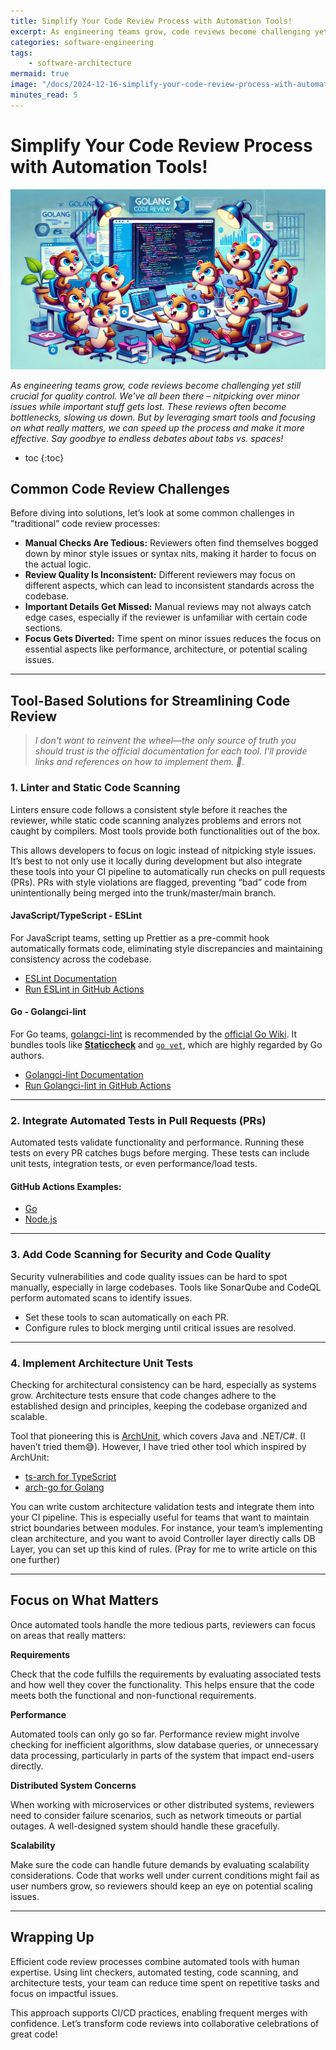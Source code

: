 ```yaml
---
title: Simplify Your Code Review Process with Automation Tools!
excerpt: As engineering teams grow, code reviews become challenging yet still crucial for quality control. We've all been there – nitpicking over minor issues while important stuff gets lost. These reviews often become bottlenecks, slowing us down. But by leveraging smart tools and focusing on what really matters, we can speed up the process and make it more effective. Say goodbye to endless debates about tabs vs. spaces!
categories: software-engineering
tags: 
    - software-architecture
mermaid: true
image: "/docs/2024-12-16-simplify-your-code-review-process-with-automation/thumbnail.png"
minutes_read: 5
---
```


# Simplify Your Code Review Process with Automation Tools!

![Code Review Illustration](/docs/2024-12-16-simplify-your-code-review-process-with-automation/illustration.webp)

*As engineering teams grow, code reviews become challenging yet still crucial for quality control. We've all been there – nitpicking over minor issues while important stuff gets lost. These reviews often become bottlenecks, slowing us down. But by leveraging smart tools and focusing on what really matters, we can speed up the process and make it more effective. Say goodbye to endless debates about tabs vs. spaces!*

* toc
{:toc}

## Common Code Review Challenges

Before diving into solutions, let’s look at some common challenges in "traditional” code review processes:

- **Manual Checks Are Tedious:** Reviewers often find themselves bogged down by minor style issues or syntax nits, making it harder to focus on the actual logic.
- **Review Quality Is Inconsistent:** Different reviewers may focus on different aspects, which can lead to inconsistent standards across the codebase.
- **Important Details Get Missed:** Manual reviews may not always catch edge cases, especially if the reviewer is unfamiliar with certain code sections.
- **Focus Gets Diverted:** Time spent on minor issues reduces the focus on essential aspects like performance, architecture, or potential scaling issues.

---

## Tool-Based Solutions for Streamlining Code Review

> *I don't want to reinvent the wheel—the only source of truth you should trust is the official documentation for each tool. I'll provide links and references on how to implement them. 🤞.*

### 1. **Linter and Static Code Scanning**

Linters ensure code follows a consistent style before it reaches the reviewer, while static code scanning analyzes problems and errors not caught by compilers. Most tools provide both functionalities out of the box.

This allows developers to focus on logic instead of nitpicking style issues. It’s best to not only use it locally during development but also integrate these tools into your CI pipeline to automatically run checks on pull requests (PRs). PRs with style violations are flagged, preventing “bad” code from unintentionally being merged into the trunk/master/main branch.

#### JavaScript/TypeScript - ESLint

For JavaScript teams, setting up Prettier as a pre-commit hook automatically formats code, eliminating style discrepancies and maintaining consistency across the codebase.

- [ESLint Documentation](https://eslint.org/docs/latest/use/getting-started)  
- [Run ESLint in GitHub Actions](https://github.com/marketplace/actions/run-eslint)

#### Go - Golangci-lint

For Go teams, [golangci-lint](https://golangci-lint.run/) is recommended by the [official Go Wiki](https://go.dev/wiki/CodeTools). It bundles tools like [**Staticcheck**](https://staticcheck.dev/docs/running-staticcheck/cli/) and [`go vet`](https://pkg.go.dev/cmd/vet), which are highly regarded by Go authors.  

- [Golangci-lint Documentation](https://golangci-lint.run/welcome/quick-start/)  
- [Run Golangci-lint in GitHub Actions](https://github.com/golangci/golangci-lint-action?tab=readme-ov-file#how-to-use)

---

### 2. **Integrate Automated Tests in Pull Requests (PRs)**

Automated tests validate functionality and performance. Running these tests on every PR catches bugs before merging. These tests can include unit tests, integration tests, or even performance/load tests.  

#### GitHub Actions Examples:

- [Go](https://docs.github.com/en/actions/use-cases-and-examples/building-and-testing/building-and-testing-go)  
- [Node.js](https://docs.github.com/en/actions/use-cases-and-examples/building-and-testing/building-and-testing-nodejs)

---

### 3. **Add Code Scanning for Security and Code Quality**

Security vulnerabilities and code quality issues can be hard to spot manually, especially in large codebases. Tools like SonarQube and CodeQL perform automated scans to identify issues.  

- Set these tools to scan automatically on each PR.  
- Configure rules to block merging until critical issues are resolved.  

---

### 4. **Implement Architecture Unit Tests**
Checking for architectural consistency can be hard, especially as systems grow. Architecture tests ensure that code changes adhere to the established design and principles, keeping the codebase organized and scalable.

Tool that pioneering this is [ArchUnit](https://www.archunit.org/), which covers Java and .NET/C#. (I haven’t tried them😅). However, I have tried other tool which inspired by ArchUnit:
- [ts-arch for TypeScript](https://github.com/ts-arch/ts-arch)  
- [arch-go for Golang](https://github.com/fdaines/arch-go)

You can write custom architecture validation tests and integrate them into your CI pipeline. This is especially useful for teams that want to maintain strict boundaries between modules. For instance, your team’s implementing clean architecture, and you want to avoid Controller layer directly calls DB Layer, you can set up this kind of rules. (Pray for me to write article on this one further)

---

## Focus on What Matters

Once automated tools handle the more tedious parts, reviewers can focus on areas that really matters:

**Requirements**

Check that the code fulfills the requirements by evaluating associated tests and how well they cover the functionality. This helps ensure that the code meets both the functional and non-functional requirements.

**Performance**

Automated tools can only go so far. Performance review might involve checking for inefficient algorithms, slow database queries, or unnecessary data processing, particularly in parts of the system that impact end-users directly.

**Distributed System Concerns**

When working with microservices or other distributed systems, reviewers need to consider failure scenarios, such as network timeouts or partial outages. A well-designed system should handle these gracefully.

**Scalability**

Make sure the code can handle future demands by evaluating scalability considerations. Code that works well under current conditions might fail as user numbers grow, so reviewers should keep an eye on potential scaling issues.

---

## Wrapping Up

Efficient code review processes combine automated tools with human expertise. Using lint checkers, automated testing, code scanning, and architecture tests, your team can reduce time spent on repetitive tasks and focus on impactful issues.  

This approach supports CI/CD practices, enabling frequent merges with confidence. Let’s transform code reviews into collaborative celebrations of great code!
